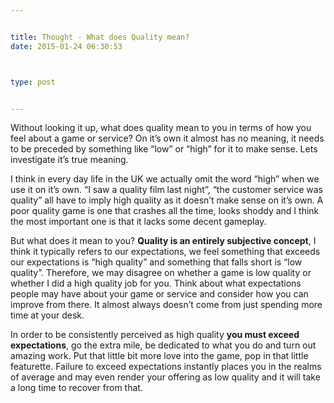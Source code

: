 ```yaml
---


title: Thought - What does Quality mean?
date: 2015-01-24 06:30:53



type: post


---
```

Without looking it up, what does quality mean to you in terms of how you
feel about a game or service? On it’s own it almost has no meaning, it
needs to be preceded by something like “low” or “high” for it to make
sense. Lets investigate it’s true meaning.

I think in every day life in the UK we actually omit the word “high”
when we use it on it’s own. “I saw a quality film last night”, “the
customer service was quality” all have to imply high quality as it
doesn’t make sense on it’s own. A poor quality game is one that crashes
all the time, looks shoddy and I think the most important one is that it
lacks some decent gameplay.

But what does it mean to you? **Quality is an entirely subjective
concept**, I think it typically refers to our expectations, we feel
something that exceeds our expectations is “high quality” and something
that falls short is “low quality”. Therefore, we may disagree on whether
a game is low quality or whether I did a high quality job for you. Think
about what expectations people may have about your game or service and
consider how you can improve from there. It almost always doesn’t come
from just spending more time at your desk.

In order to be consistently perceived as high quality **you must exceed
expectations**, go the extra mile, be dedicated to what you do and turn
out amazing work. Put that little bit more love into the game, pop in
that little featurette. Failure to exceed expectations instantly places
you in the realms of average and may even render your offering as low
quality and it will take a long time to recover from that.
